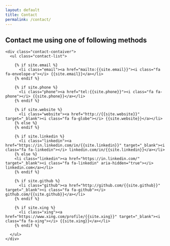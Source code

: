 ```yaml
---
layout: default
title: Contact
permalink: /contact/
---
```


<!-- ![alt text](/images/DSC_6872.jpg){:class="img-responsive"} -->
<!-- <img src="/images/DSC_6872.jpg" width="20%"> -->

<div class="home">
  <div class="about">
    <h2 class="tagline">Contact me using one of following methods</h2>

    <div class="contact-contaiver">
      <ul class="contact-list">

        {% if site.email %}
          <li class="email"><a href="mailto:{{site.email}}"><i class="fa fa-envelope-o"></i> {{site.email}}</a></li>
        {% endif %}

        {% if site.phone %}
          <li class="phone"><a href="tel:{{site.phone}}"><i class="fa fa-phone"></i> {{site.phone}}</a></li>
        {% endif %}

        {% if site.website %}
          <li class="website"><a href="http://{{site.website}}" target="_blank"><i class="fa fa-globe"></i> {{site.website}}</a></li>
        {% else %}
        {% endif %}

        {% if site.linkedin %}
          <li class="linkedin"><a href="https://in.linkedin.com/in/{{site.linkedin}}" target="_blank"><i class="fa fa-linkedin"></i> linkedin.com/in/{{site.linkedin}}</a></li>
        {% else %}
        <li class="linkedin"><a href="https://in.linkedin.com/" target="_blank"><i class="fa fa-linkedin" aria-hidden="true"></i> linkedin.com</a></li>
        {% endif %}

        {% if site.github %}
          <li class="github"><a href="http://github.com/{{site.github}}" target="_blank"><i class="fa fa-github"></i> github.com/{{site.github}}</a></li>
        {% endif %}

        {% if site.xing %}
          <li class="xing"><a href="https://www.xing.com/profile/{{site.xing}}" target="_blank"><i class="fa fa-xing"></i> {{site.xing}}</a></li>
        {% endif %}

      </ul>
    </div>
  </div>
</div>

<!-- ## Office

<i class="fas fa-phone"></i>


| Address:      | TUM-EI-ESI |
|| Arcisstr. 21|
|| D-80333 Munich|
||Germany| -->